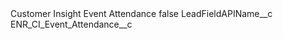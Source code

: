 <?xml version="1.0" encoding="UTF-8"?>
<CustomMetadata xmlns="http://soap.sforce.com/2006/04/metadata" xmlns:xsi="http://www.w3.org/2001/XMLSchema-instance" xmlns:xsd="http://www.w3.org/2001/XMLSchema">
    <label>Customer Insight Event Attendance</label>
    <protected>false</protected>
    <values>
        <field>LeadFieldAPIName__c</field>
        <value xsi:type="xsd:string">ENR_CI_Event_Attendance__c</value>
    </values>
</CustomMetadata>
